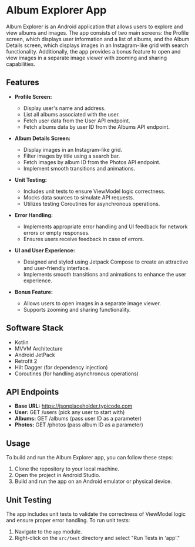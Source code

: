 
# Album Explorer App

Album Explorer is an Android application that allows users to explore and view albums and images. The app consists of two main screens: the Profile screen, which displays user information and a list of albums, and the Album Details screen, which displays images in an Instagram-like grid with search functionality. Additionally, the app provides a bonus feature to open and view images in a separate image viewer with zooming and sharing capabilities.

## Features

- **Profile Screen:**
  - Display user's name and address.
  - List all albums associated with the user.
  - Fetch user data from the User API endpoint.
  - Fetch albums data by user ID from the Albums API endpoint.

- **Album Details Screen:**
  - Display images in an Instagram-like grid.
  - Filter images by title using a search bar.
  - Fetch images by album ID from the Photos API endpoint.
  - Implement smooth transitions and animations.

- **Unit Testing:**
  - Includes unit tests to ensure ViewModel logic correctness.
  - Mocks data sources to simulate API requests.
  - Utilizes testing Coroutines for asynchronous operations.

- **Error Handling:**
  - Implements appropriate error handling and UI feedback for network errors or empty responses.
  - Ensures users receive feedback in case of errors.

- **UI and User Experience:**
  - Designed and styled using Jetpack Compose to create an attractive and user-friendly interface.
  - Implements smooth transitions and animations to enhance the user experience.

- **Bonus Feature:**
  - Allows users to open images in a separate image viewer.
  - Supports zooming and sharing functionality.

## Software Stack

- Kotlin
- MVVM Architecture
- Android JetPack
- Retrofit 2
- Hilt Dagger (for dependency injection)
- Coroutines (for handling asynchronous operations)

## API Endpoints

- **Base URL:** https://jsonplaceholder.typicode.com
- **User:** GET /users (pick any user to start with)
- **Albums:** GET /albums (pass user ID as a parameter)
- **Photos:** GET /photos (pass album ID as a parameter)

## Usage

To build and run the Album Explorer app, you can follow these steps:

1. Clone the repository to your local machine.
2. Open the project in Android Studio.
3. Build and run the app on an Android emulator or physical device.

## Unit Testing

The app includes unit tests to validate the correctness of ViewModel logic and ensure proper error handling.
To run unit tests:

1. Navigate to the `app` module.
2. Right-click on the `src/test` directory and select "Run Tests in 'app'."
